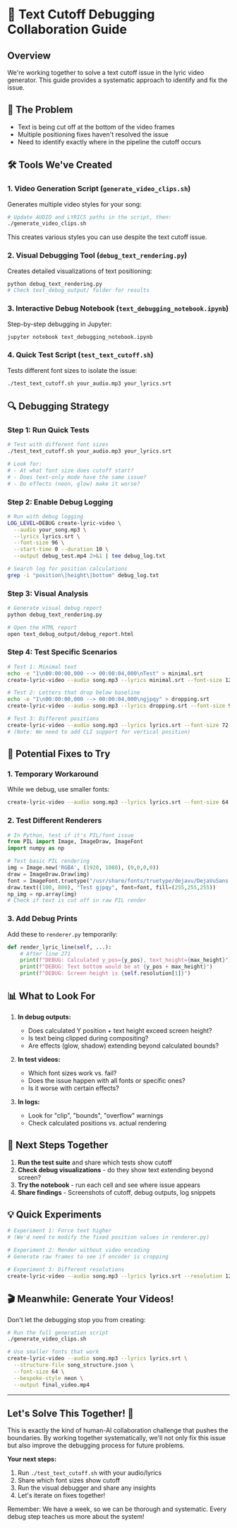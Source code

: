 # 🤝 Text Cutoff Debugging Collaboration Guide

## Overview
We're working together to solve a text cutoff issue in the lyric video generator. This guide provides a systematic approach to identify and fix the issue.

## 🎯 The Problem
- Text is being cut off at the bottom of the video frames
- Multiple positioning fixes haven't resolved the issue
- Need to identify exactly where in the pipeline the cutoff occurs

## 🛠️ Tools We've Created

### 1. **Video Generation Script** (`generate_video_clips.sh`)
Generates multiple video styles for your song:
```bash
# Update AUDIO and LYRICS paths in the script, then:
./generate_video_clips.sh
```
This creates various styles you can use despite the text cutoff issue.

### 2. **Visual Debugging Tool** (`debug_text_rendering.py`)
Creates detailed visualizations of text positioning:
```bash
python debug_text_rendering.py
# Check text_debug_output/ folder for results
```

### 3. **Interactive Debug Notebook** (`text_debugging_notebook.ipynb`)
Step-by-step debugging in Jupyter:
```bash
jupyter notebook text_debugging_notebook.ipynb
```

### 4. **Quick Test Script** (`test_text_cutoff.sh`)
Tests different font sizes to isolate the issue:
```bash
./test_text_cutoff.sh your_audio.mp3 your_lyrics.srt
```

## 🔍 Debugging Strategy

### Step 1: Run Quick Tests
```bash
# Test with different font sizes
./test_text_cutoff.sh your_audio.mp3 your_lyrics.srt

# Look for:
# - At what font size does cutoff start?
# - Does text-only mode have the same issue?
# - Do effects (neon, glow) make it worse?
```

### Step 2: Enable Debug Logging
```bash
# Run with debug logging
LOG_LEVEL=DEBUG create-lyric-video \
  --audio your_song.mp3 \
  --lyrics lyrics.srt \
  --font-size 96 \
  --start-time 0 --duration 10 \
  --output debug_test.mp4 2>&1 | tee debug_log.txt

# Search log for position calculations
grep -i "position\|height\|bottom" debug_log.txt
```

### Step 3: Visual Analysis
```bash
# Generate visual debug report
python debug_text_rendering.py

# Open the HTML report
open text_debug_output/debug_report.html
```

### Step 4: Test Specific Scenarios
```bash
# Test 1: Minimal text
echo -e "1\n00:00:00,000 --> 00:00:04,000\nTest" > minimal.srt
create-lyric-video --audio song.mp3 --lyrics minimal.srt --font-size 120 --output minimal_test.mp4

# Test 2: Letters that drop below baseline
echo -e "1\n00:00:00,000 --> 00:00:04,000\ngjpqy" > dropping.srt
create-lyric-video --audio song.mp3 --lyrics dropping.srt --font-size 96 --output dropping_test.mp4

# Test 3: Different positions
create-lyric-video --audio song.mp3 --lyrics lyrics.srt --font-size 72 --output test_top.mp4
# (Note: We need to add CLI support for vertical position)
```

## 🔧 Potential Fixes to Try

### 1. **Temporary Workaround**
While we debug, use smaller fonts:
```bash
create-lyric-video --audio song.mp3 --lyrics lyrics.srt --font-size 64 --output workaround.mp4
```

### 2. **Test Different Renderers**
```python
# In Python, test if it's PIL/font issue
from PIL import Image, ImageDraw, ImageFont
import numpy as np

# Test basic PIL rendering
img = Image.new('RGBA', (1920, 1080), (0,0,0,0))
draw = ImageDraw.Draw(img)
font = ImageFont.truetype("/usr/share/fonts/truetype/dejavu/DejaVuSans.ttf", 96)
draw.text((100, 800), "Test gjpqy", font=font, fill=(255,255,255))
np_img = np.array(img)
# Check if text is cut off in raw PIL render
```

### 3. **Add Debug Prints**
Add these to `renderer.py` temporarily:
```python
def render_lyric_line(self, ...):
    # After line 271
    print(f"DEBUG: Calculated y_pos={y_pos}, text_height={max_height}")
    print(f"DEBUG: Text bottom would be at {y_pos + max_height}")
    print(f"DEBUG: Screen height is {self.resolution[1]}")
```

## 📊 What to Look For

1. **In debug outputs:**
   - Does calculated Y position + text height exceed screen height?
   - Is text being clipped during compositing?
   - Are effects (glow, shadow) extending beyond calculated bounds?

2. **In test videos:**
   - Which font sizes work vs. fail?
   - Does the issue happen with all fonts or specific ones?
   - Is it worse with certain effects?

3. **In logs:**
   - Look for "clip", "bounds", "overflow" warnings
   - Check calculated positions vs. actual rendering

## 🚀 Next Steps Together

1. **Run the test suite** and share which tests show cutoff
2. **Check debug visualizations** - do they show text extending beyond screen?
3. **Try the notebook** - run each cell and see where issue appears
4. **Share findings** - Screenshots of cutoff, debug outputs, log snippets

## 💡 Quick Experiments

```bash
# Experiment 1: Force text higher
# (We'd need to modify the fixed position values in renderer.py)

# Experiment 2: Render without video encoding
# Generate raw frames to see if encoder is cropping

# Experiment 3: Different resolutions
create-lyric-video --audio song.mp3 --lyrics lyrics.srt --resolution 1280x720 --output test_720p.mp4
```

## 🎬 Meanwhile: Generate Your Videos!

Don't let the debugging stop you from creating:
```bash
# Run the full generation script
./generate_video_clips.sh

# Use smaller fonts that work
create-lyric-video --audio song.mp3 --lyrics lyrics.srt \
  --structure-file song_structure.json \
  --font-size 64 \
  --bespoke-style neon \
  --output final_video.mp4
```

---

## Let's Solve This Together! 🤝

This is exactly the kind of human-AI collaboration challenge that pushes the boundaries. By working together systematically, we'll not only fix this issue but also improve the debugging process for future problems.

**Your next steps:**
1. Run `./test_text_cutoff.sh` with your audio/lyrics
2. Share which font sizes show cutoff
3. Run the visual debugger and share any insights
4. Let's iterate on fixes together!

Remember: We have a week, so we can be thorough and systematic. Every debug step teaches us more about the system!